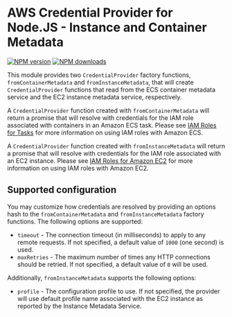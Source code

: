 # AWS Credential Provider for Node.JS - Instance and Container Metadata

[![NPM version](https://img.shields.io/npm/v/@aws-sdk/credential-provider-imds/rc.svg)](https://www.npmjs.com/package/@aws-sdk/credential-provider-imds)
[![NPM downloads](https://img.shields.io/npm/dm/@aws-sdk/credential-provider-imds.svg)](https://www.npmjs.com/package/@aws-sdk/credential-provider-imds)

This module provides two `CredentialProvider` factory functions,
`fromContainerMetadata` and `fromInstanceMetadata`, that will create
`CredentialProvider` functions that read from the ECS container metadata service
and the EC2 instance metadata service, respectively.

A `CredentialProvider` function created with `fromContainerMetadata` will return
a promise that will resolve with credentials for the IAM role associated with
containers in an Amazon ECS task. Please see [IAM Roles for Tasks](http://docs.aws.amazon.com/AmazonECS/latest/developerguide/task-iam-roles.html)
for more information on using IAM roles with Amazon ECS.

A `CredentialProvider` function created with `fromInstanceMetadata` will return
a promise that will resolve with credentials for the IAM role associated with
an EC2 instance. Please see [IAM Roles for Amazon EC2](http://docs.aws.amazon.com/AWSEC2/latest/UserGuide/iam-roles-for-amazon-ec2.html)
for more information on using IAM roles with Amazon EC2.

## Supported configuration

You may customize how credentials are resolved by providing an options hash to
the `fromContainerMetadata` and `fromInstanceMetadata` factory functions. The
following options are supported:

- `timeout` - The connection timeout (in milliseconds) to apply to any remote
  requests. If not specified, a default value of `1000` (one second) is used.
- `maxRetries` - The maximum number of times any HTTP connections should be
  retried. If not specified, a default value of `0` will be used.

Additionally, `fromInstanceMetadata` supports the following options:

- `profile` - The configuration profile to use. If not specified, the provider
  will use default profile name associated with the EC2 instance as reported by
  the Instance Metadata Service.
